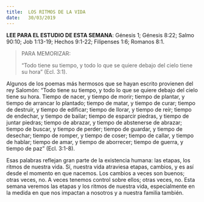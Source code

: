 ```yaml
---
title:  LOS RITMOS DE LA VIDA
date:   30/03/2019
---
```


**LEE PARA EL ESTUDIO DE ESTA SEMANA**: Génesis 1; Génesis 8:22; Salmo 90:10; Job 1:13-19; Hechos 9:1-22; Filipenses 1:6; Romanos 8:1.

><p>PARA MEMORIZAR:</p>
> “Todo tiene su tiempo, y todo lo que se quiere debajo del cielo tiene su hora” (Ecl. 3:1).

Algunos de los poemas más hermosos que se hayan escrito provienen del rey Salomón: “Todo tiene su tiempo, y todo lo que se quiere debajo del cielo tiene su hora. Tiempo de nacer, y tiempo de morir; tiempo de plantar, y tiempo de arrancar lo plantado; tiempo de matar, y tiempo de curar; tiempo de destruir, y tiempo de edificar; tiempo de llorar, y tiempo de reír; tiempo de endechar, y tiempo de bailar; tiempo de esparcir piedras, y tiempo de juntar piedras; tiempo de abrazar, y tiempo de abstenerse de abrazar; tiempo de buscar, y tiempo de perder; tiempo de guardar, y tiempo de desechar; tiempo de romper, y tiempo de coser; tiempo de callar, y tiempo de hablar; tiempo de amar, y tiempo de aborrecer; tiempo de guerra, y tiempo de paz” (Ecl. 3:1-8).

Esas palabras reflejan gran parte de la existencia humana: las etapas, los ritmos de nuestra vida. Sí, nuestra vida atraviesa etapas, cambios, y es así desde el momento en que nacemos. Los cambios a veces son buenos; otras veces, no. A veces tenemos control sobre ellos; otras veces, no. Esta semana veremos las etapas y los ritmos de nuestra vida, especialmente en la medida en que nos impactan a nosotros y a nuestra familia también.

